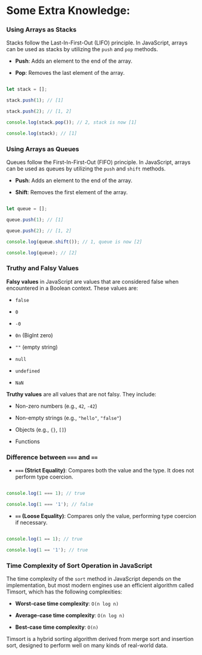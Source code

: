 # Some Extra Knowledge:
### Using Arrays as Stacks

Stacks follow the Last-In-First-Out (LIFO) principle. In JavaScript, arrays can be used as stacks by utilizing the `push` and `pop` methods.

- **Push**: Adds an element to the end of the array.

- **Pop**: Removes the last element of the array.

```javascript

let stack = [];

stack.push(1); // [1]

stack.push(2); // [1, 2]

console.log(stack.pop()); // 2, stack is now [1]

console.log(stack); // [1]

```

### Using Arrays as Queues

Queues follow the First-In-First-Out (FIFO) principle. In JavaScript, arrays can be used as queues by utilizing the `push` and `shift` methods.

- **Push**: Adds an element to the end of the array.

- **Shift**: Removes the first element of the array.

```javascript

let queue = [];

queue.push(1); // [1]

queue.push(2); // [1, 2]

console.log(queue.shift()); // 1, queue is now [2]

console.log(queue); // [2]

```

### Truthy and Falsy Values

**Falsy values** in JavaScript are values that are considered false when encountered in a Boolean context. These values are:

- `false`

- `0`

- `-0`

- `0n` (BigInt zero)

- `""` (empty string)

- `null`

- `undefined`

- `NaN`

**Truthy values** are all values that are not falsy. They include:

- Non-zero numbers (e.g., `42`, `-42`)

- Non-empty strings (e.g., `"hello"`, `"false"`)

- Objects (e.g., `{}`, `[]`)

- Functions

### Difference between `===` and `==`

- **`===` (Strict Equality)**: Compares both the value and the type. It does not perform type coercion.

```javascript

console.log(1 === 1); // true

console.log(1 === '1'); // false

```

- **`==` (Loose Equality)**: Compares only the value, performing type coercion if necessary.

```javascript

console.log(1 == 1); // true

console.log(1 == '1'); // true

```

### Time Complexity of Sort Operation in JavaScript

The time complexity of the `sort` method in JavaScript depends on the implementation, but most modern engines use an efficient algorithm called Timsort, which has the following complexities:

- **Worst-case time complexity**: `O(n log n)`

- **Average-case time complexity**: `O(n log n)`

- **Best-case time complexity**: `O(n)`

Timsort is a hybrid sorting algorithm derived from merge sort and insertion sort, designed to perform well on many kinds of real-world data.

